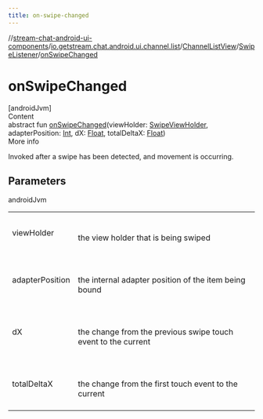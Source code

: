 ```yaml
---
title: on-swipe-changed
---
```

//[stream-chat-android-ui-components](../../../../index.md)/[io.getstream.chat.android.ui.channel.list](../../index.md)/[ChannelListView](../index.md)/[SwipeListener](index.md)/[onSwipeChanged](onSwipeChanged.md)



# onSwipeChanged  
[androidJvm]  
Content  
abstract fun [onSwipeChanged](onSwipeChanged.md)(viewHolder: [SwipeViewHolder](../../../io.getstream.chat.android.ui.channel.list.adapter.viewholder/SwipeViewHolder/index.md), adapterPosition: [Int](https://kotlinlang.org/api/latest/jvm/stdlib/kotlin/-int/index.html), dX: [Float](https://kotlinlang.org/api/latest/jvm/stdlib/kotlin/-float/index.html), totalDeltaX: [Float](https://kotlinlang.org/api/latest/jvm/stdlib/kotlin/-float/index.html))  
More info  


Invoked after a swipe has been detected, and movement is occurring.



## Parameters  
  
androidJvm  
  
| | |
|---|---|
| <a name="io.getstream.chat.android.ui.channel.list/ChannelListView.SwipeListener/onSwipeChanged/#io.getstream.chat.android.ui.channel.list.adapter.viewholder.SwipeViewHolder#kotlin.Int#kotlin.Float#kotlin.Float/PointingToDeclaration/"></a>viewHolder| <a name="io.getstream.chat.android.ui.channel.list/ChannelListView.SwipeListener/onSwipeChanged/#io.getstream.chat.android.ui.channel.list.adapter.viewholder.SwipeViewHolder#kotlin.Int#kotlin.Float#kotlin.Float/PointingToDeclaration/"></a><br/><br/>the view holder that is being swiped<br/><br/>|
| <a name="io.getstream.chat.android.ui.channel.list/ChannelListView.SwipeListener/onSwipeChanged/#io.getstream.chat.android.ui.channel.list.adapter.viewholder.SwipeViewHolder#kotlin.Int#kotlin.Float#kotlin.Float/PointingToDeclaration/"></a>adapterPosition| <a name="io.getstream.chat.android.ui.channel.list/ChannelListView.SwipeListener/onSwipeChanged/#io.getstream.chat.android.ui.channel.list.adapter.viewholder.SwipeViewHolder#kotlin.Int#kotlin.Float#kotlin.Float/PointingToDeclaration/"></a><br/><br/>the internal adapter position of the item being bound<br/><br/>|
| <a name="io.getstream.chat.android.ui.channel.list/ChannelListView.SwipeListener/onSwipeChanged/#io.getstream.chat.android.ui.channel.list.adapter.viewholder.SwipeViewHolder#kotlin.Int#kotlin.Float#kotlin.Float/PointingToDeclaration/"></a>dX| <a name="io.getstream.chat.android.ui.channel.list/ChannelListView.SwipeListener/onSwipeChanged/#io.getstream.chat.android.ui.channel.list.adapter.viewholder.SwipeViewHolder#kotlin.Int#kotlin.Float#kotlin.Float/PointingToDeclaration/"></a><br/><br/>the change from the previous swipe touch event to the current<br/><br/>|
| <a name="io.getstream.chat.android.ui.channel.list/ChannelListView.SwipeListener/onSwipeChanged/#io.getstream.chat.android.ui.channel.list.adapter.viewholder.SwipeViewHolder#kotlin.Int#kotlin.Float#kotlin.Float/PointingToDeclaration/"></a>totalDeltaX| <a name="io.getstream.chat.android.ui.channel.list/ChannelListView.SwipeListener/onSwipeChanged/#io.getstream.chat.android.ui.channel.list.adapter.viewholder.SwipeViewHolder#kotlin.Int#kotlin.Float#kotlin.Float/PointingToDeclaration/"></a><br/><br/>the change from the first touch event to the current<br/><br/>|
  
  



